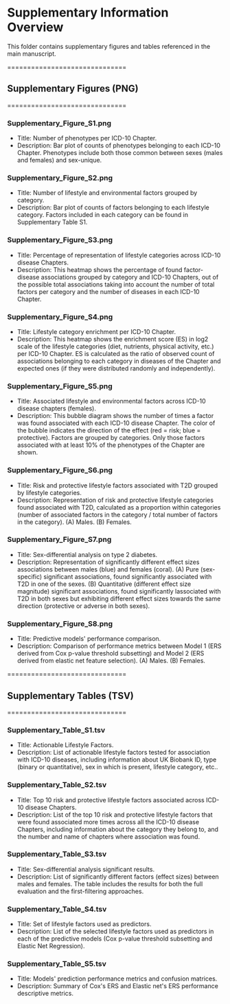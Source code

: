 # Supplementary Information Overview

This folder contains supplementary figures and tables referenced in the main manuscript.

==============================
## Supplementary Figures (PNG)
==============================

### Supplementary_Figure_S1.png
* Title: Number of phenotypes per ICD-10 Chapter.
* Description: Bar plot of counts of phenotypes belonging to each ICD-10 Chapter. Phenotypes include both those common between sexes (males and females) and sex-unique.

### Supplementary_Figure_S2.png
* Title: Number of lifestyle and environmental factors grouped by category.
* Description: Bar plot of counts of factors belonging to each lifestyle category. Factors included in each category can be found in Supplementary Table S1.

### Supplementary_Figure_S3.png
* Title: Percentage of representation of lifestyle categories across ICD-10 disease Chapters.
* Description: This heatmap shows the percentage of found factor-disease associations grouped by category and ICD-10 Chapters, out of the possible total associations taking into account the number of total factors per category and the number of diseases in each ICD-10 Chapter.

### Supplementary_Figure_S4.png
* Title: Lifestyle category enrichment per ICD-10 Chapter.
* Description: This heatmap shows the enrichment score (ES) in log2 scale of the lifestyle categories (diet, nutrients, physical activity, etc.) per ICD-10 Chapter. ES is calculated as the ratio of observed count of associations belonging to each category in diseases of the Chapter and expected ones (if they were distributed randomly and independently).

### Supplementary_Figure_S5.png
* Title: Associated lifestyle and environmental factors across ICD-10 disease chapters (females).
* Description: This bubble diagram shows the number of times a factor was found associated with each ICD-10 disease Chapter. The color of the bubble indicates the direction of the effect (red = risk; blue = protective). Factors are grouped by categories. Only those factors associated with at least 10% of the phenotypes of the Chapter are shown.

### Supplementary_Figure_S6.png
* Title: Risk and protective lifestyle factors associated with T2D grouped by lifestyle categories.
* Description: Representation of risk and protective lifestyle categories found associated with T2D, calculated as a proportion within categories (number of associated factors in the category / total number of factors in the category). (A) Males. (B) Females.

### Supplementary_Figure_S7.png
* Title: Sex-differential analysis on type 2 diabetes.
* Description: Representation of significantly different effect sizes associations between males (blue) and females (coral). (A) Pure (sex-specific) significant associations, found significantly associated with T2D in one of the sexes. (B) Quantitative (different effect size magnitude) significant associations, found significantly lassociated with T2D in both sexes but exhibiting different effect sizes towards the same direction (protective or adverse in both sexes).

### Supplementary_Figure_S8.png
* Title: Predictive models' performance comparison.
* Description: Comparison of performance metrics between Model 1 (ERS derived from Cox p-value threshold subsetting) and Model 2 (ERS derived from elastic net feature selection). (A) Males. (B) Females.

==============================
## Supplementary Tables (TSV)
==============================

### Supplementary_Table_S1.tsv
* Title: Actionable Lifestyle Factors.
* Description: List of actionable lifestyle factors tested for association with ICD-10 diseases, including information about UK Biobank ID, type (binary or quantitative), sex in which is present, lifestyle category, etc..

### Supplementary_Table_S2.tsv
* Title: Top 10 risk and protective lifestyle factors associated across ICD-10 disease Chapters.
* Description: List of the top 10 risk and protective lifestyle factors that were found associated more times across all the ICD-10 disease Chapters, including information about the category they belong to, and the number and name of chapters where association was found.

### Supplementary_Table_S3.tsv
* Title: Sex-differential analysis significant results.
* Description: List of significantly different factors (effect sizes) between males and females. The table includes the results for both the full evaluation and the first-filtering approaches.

### Supplementary_Table_S4.tsv
* Title: Set of lifestyle factors used as predictors.
* Description: List of the selected lifestyle factors used as predictors in each of the predictive models (Cox p-value threshold subsetting and Elastic Net Regression).

### Supplementary_Table_S5.tsv
* Title: Models' prediction performance metrics and confusion matrices.
* Description: Summary of Cox's ERS and Elastic net's ERS performance descriptive metrics.


